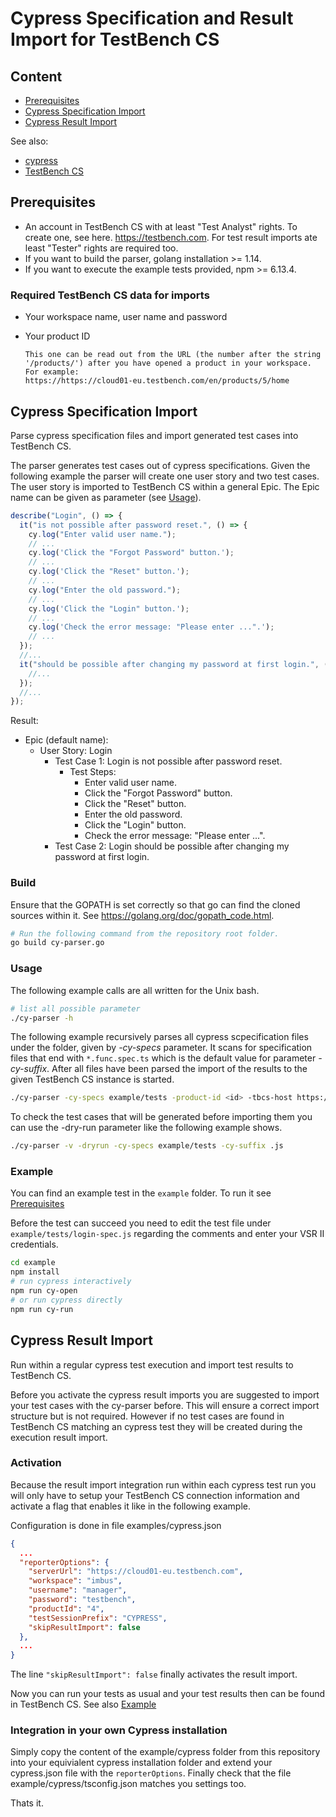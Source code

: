 # Cypress Specification and Result Import for TestBench CS

## Content

- [Prerequisites](#prerequisites)
- [Cypress Specification Import](#cypress-specification-import)
- [Cypress Result Import](#cypress-result-import)

See also:

- [cypress](https://www.cypress.io/)
- [TestBench CS](https://www.testbench.com/)

## Prerequisites

- An account in TestBench CS with at least "Test Analyst" rights. To create one, see here. <https://testbench.com>. For test result imports ate least "Tester" rights are required too.
- If you want to build the parser, golang installation >= 1.14.
- If you want to execute the example tests provided, npm >= 6.13.4.

### Required TestBench CS data for imports

- Your workspace name, user name and password
- Your product ID

  ```script
  This one can be read out from the URL (the number after the string '/products/') after you have opened a product in your workspace. For example:
  https://https://cloud01-eu.testbench.com/en/products/5/home
  ```

## Cypress Specification Import

Parse cypress specification files and import generated test cases into TestBench CS.

The parser generates test cases out of cypress specifications. Given the following example the parser will create one user story and two test cases. The user story is imported to TestBench CS within a general Epic. The Epic name can be given as parameter (see [Usage](#Usage)).

```ts
describe("Login", () => {
  it("is not possible after password reset.", () => {
    cy.log("Enter valid user name.");
    // ...
    cy.log('Click the "Forgot Password" button.');
    // ...
    cy.log('Click the "Reset" button.');
    // ...
    cy.log("Enter the old password.");
    // ...
    cy.log('Click the "Login" button.');
    // ...
    cy.log('Check the error message: "Please enter ...".');
    // ...
  });
  //...
  it("should be possible after changing my password at first login.", () => {
    //...
  });
  //...
});
```

Result:

- Epic (default name):
  - User Story: Login
    - Test Case 1: Login is not possible after password reset.
      - Test Steps:
        - Enter valid user name.
        - Click the "Forgot Password" button.
        - Click the "Reset" button.
        - Enter the old password.
        - Click the "Login" button.
        - Check the error message: "Please enter ...".
    - Test Case 2: Login should be possible after changing my password at first login.

### Build

Ensure that the GOPATH is set correctly so that go can find the cloned sources within it. See <https://golang.org/doc/gopath_code.html>.

```bash
# Run the following command from the repository root folder.
go build cy-parser.go
```

### Usage

The following example calls are all written for the Unix bash.

```bash
# list all possible parameter
./cy-parser -h
```

The following example recursively parses all cypress scpecification files under the folder, given by _-cy-specs_ parameter. It scans for specification files that end with `*.func.spec.ts` which is the default value for parameter _-cy-suffix_. After all files have been parsed the import of the results to the given TestBench CS instance is started.

```bash
./cy-parser -cy-specs example/tests -product-id <id> -tbcs-host https://cloud01-eu.testbench.com -workspace-name <workspace> -user <user> -password <pw>
```

To check the test cases that will be generated before importing them you can use the -dry-run parameter like the following example shows.

```bash
./cy-parser -v -dryrun -cy-specs example/tests -cy-suffix .js
```

### Example

You can find an example test in the `example` folder. To run it see [Prerequisites](#Prerequisites)

Before the test can succeed you need to edit the test file under `example/tests/login-spec.js` regarding the comments and enter your VSR II credentials.

```bash
cd example
npm install
# run cypress interactively
npm run cy-open
# or run cypress directly
npm run cy-run
```

## Cypress Result Import

Run within a regular cypress test execution and import test results to TestBench CS.

Before you activate the cypress result imports you are suggested to import your test cases with the cy-parser before. This will ensure a correct import structure but is not required. However if no test cases are found in TestBench CS matching an cypress test they will be created during the execution result import.

### Activation

Because the result import integration run within each cypress test run you will only have to setup your TestBench CS connection information and activate a flag that enables it like in the following example.

Configuration is done in file examples/cypress.json

```json
{
  ...
  "reporterOptions": {
    "serverUrl": "https://cloud01-eu.testbench.com",
    "workspace": "imbus",
    "username": "manager",
    "password": "testbench",
    "productId": "4",
    "testSessionPrefix": "CYPRESS",
    "skipResultImport": false
  },
  ...
}
```

The line `"skipResultImport": false` finally activates the result import.

Now you can run your tests as usual and your test results then can be found in TestBench CS. See also [Example](#Example)

### Integration in your own Cypress installation

Simply copy the content of the example/cypress folder from this repository into your equivialent cypress installation folder and extend your cypress.json file with the `reporterOptions`. Finally check that the file example/cypress/tsconfig.json matches you settings too.

Thats it.

